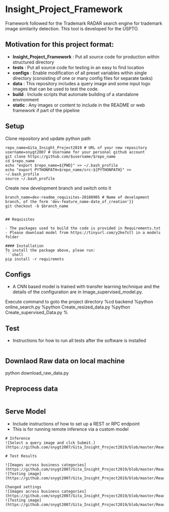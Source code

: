 # Insight_Project_Framework
Framework followed for the Trademark RADAR search engine for trademark image similarity detection.
This tool is developed for the USPTO.

## Motivation for this project format:
- **Insight_Project_Framework** : Put all source code for production within structured directory
- **tests** : Put all source code for testing in an easy to find location
- **configs** : Enable modification of all preset variables within single directory (consisting of one or many config files for separate tasks)
- **data** : This repository includes a query image and some input logo images that can be used to test the code.
- **build** : Include scripts that automate building of a standalone environment
- **static** : Any images or content to include in the README or web framework if part of the pipeline

## Setup
Clone repository and update python path
```
repo_name=Gita_Insight_Project2019 # URL of your new repository
username=snygt2007 # Username for your personal github account
git clone https://github.com/$username/$repo_name
cd $repo_name
echo "export $repo_name=${PWD}" >> ~/.bash_profile
echo "export PYTHONPATH=$repo_name/src:${PYTHONPATH}" >> ~/.bash_profile
source ~/.bash_profile
```
Create new development branch and switch onto it
```
branch_name=dev-readme_requisites-20180905 # Name of development branch, of the form 'dev-feature_name-date_of_creation'}}
git checkout -b $branch_name
```

```

## Requisites

- The packages used to build the code is provided in Requirements.txt
- Please download model from https://tinyurl.com/y2ke7stl in a models folder 

#### Installation
To install the package above, pleae run:
```shell
pip install -r requiremnts
```


## Configs
- A CNN based model is trained with transfer learning technique and the details of the configuration are in Image_supervised_model.py. 

Execute command to goto the project directory
%cd backend
%python online_search.py
%python Create_resized_data.py
%python Create_supervised_Data.py
%


## Test
- Instructions for how to run all tests after the software is installed



```
```

## Downlaod Raw data on local machine
python download_raw_data.py 

## Preprocess data


```
```

## Serve Model
- Include instructions of how to set up a REST or RPC endpoint
- This is for running remote inference via a custom model
```
# Inference
![Select a query image and clck Submit.](https://github.com/snygt2007/Gita_Insight_Project2019/blob/master/Readme_Images/data_inference.png)

# Test Results

![Images across business categories](https://github.com/snygt2007/Gita_Insight_Project2019/blob/master/Readme_Images/business_case.png)
![Testing image](https://github.com/snygt2007/Gita_Insight_Project2019/blob/master/Readme_Images/testing_result.png)

Changed settings
![Images across business categories](https://github.com/snygt2007/Gita_Insight_Project2019/blob/master/Readme_Images/business_case_outline.png)
![Testing image](https://github.com/snygt2007/Gita_Insight_Project2019/blob/master/Readme_Images/testing_outline.png)
